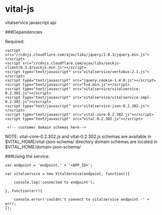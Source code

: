 vital-js
========

vitalservice javascript api


###Dependencies

Required:

    <script src="//cdnjs.cloudflare.com/ajax/libs/jquery/2.0.3/jquery.min.js"></script>
    <script src="//cdnjs.cloudflare.com/ajax/libs/sockjs-client/0.3.4/sockjs.min.js"></script>
    <script type="text/javascript" src="vitalservice/vertxbus-2.1.js"></script>
    <script type="text/javascript" src="jquery.cookie-1.4.0.js"></script>
    <script type="text/javascript" src="tv4.min.js"></script>
    <script type="text/javascript" src="vitalservice/vitalservice-0.2.302.js"></script>
    <script type="text/javascript" src="vitalservice/vitalservice-impl-0.2.302.js"></script>
    <script type="text/javascript" src="vitalservice-json-0.2.302.js"></script>
    <script type="text/javascript" src="vital-core-0.2.302.js"></script>
    <script type="text/javascript" src="vital-0.2.302.js"></script>

	 <!-- customer domain schemas here-->

NOTE: vital-core-0.2.302.js and vital-0.2.302.js schemas are available in $VITAL_HOME/vital-json-schema/ directory
      domain schemas are located in $VITAL_HOME/domain-json-schema/

###Using the service:

    var endpoint = 'endpoint.' + '<APP_ID>';

    var vitalservice = new VitalService(endpoint, function(){

        console.log('connected to endpoint');
  
	}, function(err){
	
		console.error('couldn\'t connect to vitalservice endpoint -' + err);
	});